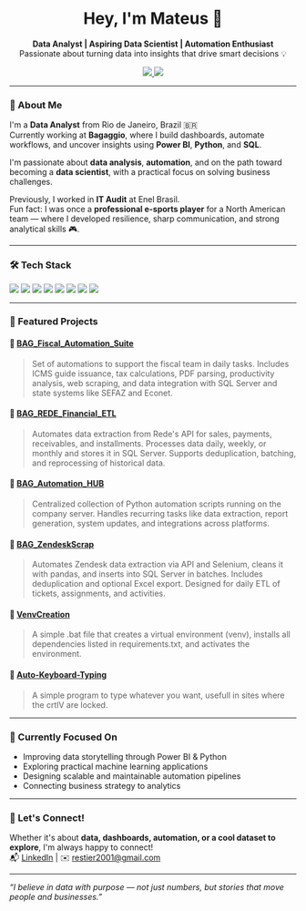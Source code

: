 <h1 align="center">Hey, I'm Mateus 👋</h1>

<p align="center">
  <b>Data Analyst | Aspiring Data Scientist | Automation Enthusiast</b><br>
  Passionate about turning data into insights that drive smart decisions 💡
</p>

<p align="center">
  <a href="https://www.linkedin.com/in/mateus-restier" target="_blank">
    <img src="https://img.shields.io/badge/LinkedIn-Mateus%20Restier-blue?style=for-the-badge&logo=linkedin" />
  </a>
  <a href="mailto:restier2001@gmail.com">
    <img src="https://img.shields.io/badge/Gmail-restier2001@gmail.com-red?style=for-the-badge&logo=gmail&logoColor=white" />
  </a>
</p>

---

### 🧠 About Me

I'm a **Data Analyst** from Rio de Janeiro, Brazil 🇧🇷  
Currently working at **Bagaggio**, where I build dashboards, automate workflows, and uncover insights using **Power BI**, **Python**, and **SQL**.

I'm passionate about **data analysis**, **automation**, and on the path toward becoming a **data scientist**, with a practical focus on solving business challenges.

Previously, I worked in **IT Audit** at Enel Brasil.  
Fun fact: I was once a **professional e-sports player** for a North American team — where I developed resilience, sharp communication, and strong analytical skills 🎮.

---

### 🛠️ Tech Stack

<p align="left">
  <img src="https://img.shields.io/badge/Python-3670A0?style=for-the-badge&logo=python&logoColor=white" />
  <img src="https://img.shields.io/badge/Pandas-150458?style=for-the-badge&logo=pandas&logoColor=white" />
  <img src="https://img.shields.io/badge/Selenium-43B02A?style=for-the-badge&logo=selenium&logoColor=white" />
  <img src="https://img.shields.io/badge/SQL-025E8C?style=for-the-badge&logo=sqlite&logoColor=white" />
  <img src="https://img.shields.io/badge/Excel-217346?style=for-the-badge&logo=microsoft-excel&logoColor=white" />
  <img src="https://img.shields.io/badge/Power BI-F2C811?style=for-the-badge&logo=powerbi&logoColor=black" />
  <img src="https://img.shields.io/badge/Git-F05032?style=for-the-badge&logo=git&logoColor=white" />
  <img src="https://img.shields.io/badge/GitHub-181717?style=for-the-badge&logo=github&logoColor=white" />
</p>

---

### 🚀 Featured Projects

#### 🔹 [BAG_Fiscal_Automation_Suite](https://github.com/MateusRestier/BAG_Fiscal_Automation_Suite)
> Set of automations to support the fiscal team in daily tasks. Includes ICMS guide issuance, tax calculations, PDF parsing, productivity analysis, web scraping, and data integration with SQL Server and state systems like SEFAZ and Econet.

#### 🔹 [BAG_REDE_Financial_ETL](https://github.com/MateusRestier/BAG_REDE_Financial_ETL)
> Automates data extraction from Rede's API for sales, payments, receivables, and installments. Processes data daily, weekly, or monthly and stores it in SQL Server. Supports deduplication, batching, and reprocessing of historical data.

#### 🔹 [BAG_Automation_HUB](https://github.com/MateusRestier/BAG_Automation_HUB)
> Centralized collection of Python automation scripts running on the company server. Handles recurring tasks like data extraction, report generation, system updates, and integrations across platforms.

#### 🔹 [BAG_ZendeskScrap](https://github.com/MateusRestier/BAG_ZendeskScrap)
> Automates Zendesk data extraction via API and Selenium, cleans it with pandas, and inserts into SQL Server in batches. Includes deduplication and optional Excel export. Designed for daily ETL of tickets, assignments, and activities.

#### 🔹 [VenvCreation](https://github.com/MateusRestier/VenvCreation) 
> A simple .bat file that creates a virtual environment (venv), installs all dependencies listed in requirements.txt, and activates the environment.

#### 🔹 [Auto-Keyboard-Typing](https://github.com/MateusRestier/Auto-Keyboard-Typing)
> A simple program to type whatever you want, usefull in sites where the crtlV are locked.

---

### 🎯 Currently Focused On

- Improving data storytelling through Power BI & Python  
- Exploring practical machine learning applications  
- Designing scalable and maintainable automation pipelines  
- Connecting business strategy to analytics

---

### 🤝 Let's Connect!

Whether it's about **data, dashboards, automation, or a cool dataset to explore**, I'm always happy to connect!  
📬 [LinkedIn](https://www.linkedin.com/in/mateus-restier) | ✉️ restier2001@gmail.com

---

_“I believe in data with purpose — not just numbers, but stories that move people and businesses.”_
